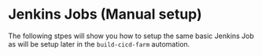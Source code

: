 # Jenkins Jobs (Manual setup)
The following stpes will show you how to setup the same basic Jenkins Job as will be setup later in the `build-cicd-farm` automation.
